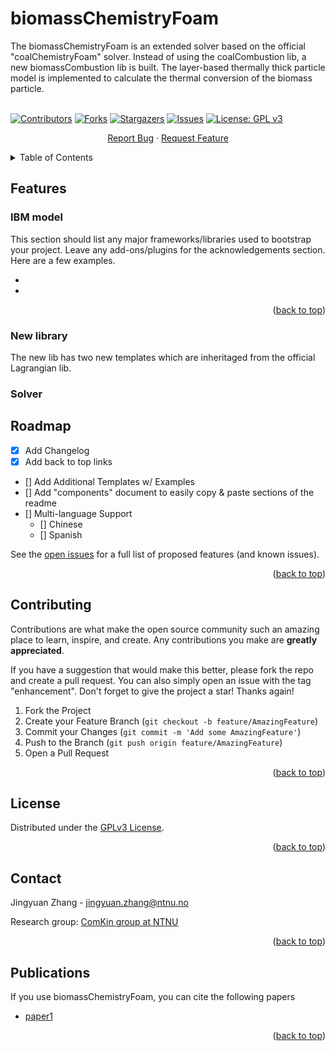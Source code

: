 <div id="top"></div>
<!--
*** README template used
*** https://github.com/othneildrew/Best-README-Template
-->

<!-- PROJECT SHIELDS -->
<!--
*** Markdown "reference style" is used links for readability.
*** Reference links are enclosed in brackets [ ] instead of parentheses ( ).
*** See the bottom of this document for the declaration of the reference variables
*** for contributors-url, forks-url, etc.
*** https://www.markdownguide.org/basic-syntax/#reference-style-links
-->


<!-- PROJECT -->
# biomassChemistryFoam



<!-- PROJECT LOGO -->
The biomassChemistryFoam is an extended solver based on the official "coalChemistryFoam" solver. Instead of using the coalCombustion lib, a new biomassCombustion lib is built. The layer-based thermally thick particle model is implemented to calculate the thermal conversion of the biomass particle.
<br />
<br />

[![Contributors][contributors-shield]][contributors-url]
[![Forks][forks-shield]][forks-url]
[![Stargazers][stars-shield]][stars-url]
[![Issues][issues-shield]][issues-url]
[![License: GPL v3][license-shield]][license-url]

<div align="center">
  <p align="center">
    <a href="https://github.com/Jingyuan92/ReadMeProofReading/issues">Report Bug</a>
    ·
    <a href="https://github.com/Jingyuan92/ReadMeProofReading/issues">Request Feature</a>
  </p>
</div>



<!-- TABLE OF CONTENTS -->
<details>
  <summary>Table of Contents</summary>
  <ol>
    <li>
      <a href="#about-the-project">Features</a>
      <ul>
        <li><a href="#IBM-model">IBM model</a></li>
      </ul>
      <ul>
        <li><a href="#New-library">New library</a></li>
      </ul>
      <ul>
        <li><a href="#Solver">Solver</a></li>
      </ul>
    </li>
    <li><a href="#roadmap">Roadmap</a></li>
    <li><a href="#license">License</a></li>
    <li><a href="#Contributing">Contributing</a></li>
    <li><a href="#contact">Contact</a></li>
    <li><a href="#Publications">Publications</a></li>
  </ol>
</details>



<!-- Features -->
## Features

### IBM model

This section should list any major frameworks/libraries used to bootstrap your project. Leave any add-ons/plugins for the acknowledgements section. Here are a few examples.

* [ ]()
* [ ]()


<p align="right">(<a href="#top">back to top</a>)</p>

### New library

The new lib has two new templates which are inheritaged from the official Lagrangian lib. 


### Solver



<!-- ROADMAP -->
## Roadmap

- [x] Add Changelog
- [x] Add back to top links
- [] Add Additional Templates w/ Examples
- [] Add "components" document to easily copy & paste sections of the readme
- [] Multi-language Support
    - [] Chinese
    - [] Spanish

See the [open issues](https://github.com/othneildrew/biomassChemistryFoam/issues) for a full list of proposed features (and known issues).

<p align="right">(<a href="#top">back to top</a>)</p>



<!-- Contributing -->

## Contributing
Contributions are what make the open source community such an amazing place to learn, inspire, and create. Any contributions you make are **greatly appreciated**.

If you have a suggestion that would make this better, please fork the repo and create a pull request. You can also simply open an issue with the tag "enhancement".
Don't forget to give the project a star! Thanks again!

1. Fork the Project
2. Create your Feature Branch (`git checkout -b feature/AmazingFeature`)
3. Commit your Changes (`git commit -m 'Add some AmazingFeature'`)
4. Push to the Branch (`git push origin feature/AmazingFeature`)
5. Open a Pull Request



<p align="right">(<a href="#top">back to top</a>)</p>



<!-- LICENSE -->
## License

Distributed under the [GPLv3 License](https://www.gnu.org/licenses/gpl-3.0.en.html).

<p align="right">(<a href="#top">back to top</a>)</p>



<!-- CONTACT -->
## Contact

Jingyuan Zhang - jingyuan.zhang@ntnu.no

Research group: [ComKin group at NTNU](https://www.ntnu.edu/comkin/)

 


<p align="right">(<a href="#top">back to top</a>)</p>

<!-- Publications -->
## Publications

If you use biomassChemistryFoam, you can cite the following papers

* [paper1]()


<p align="right">(<a href="#top">back to top</a>)</p>



<!-- MARKDOWN LINKS & IMAGES -->
<!-- https://www.markdownguide.org/basic-syntax/#reference-style-links -->
[contributors-shield]: https://img.shields.io/github/contributors/badges/shields
[contributors-url]: https://github.com/Jingyuan92/ReadMeProofReading/graphs/contributors
[forks-shield]: https://img.shields.io/github/forks/Jingyuan92/ReadMeProofReading.svg?style=for-the-badge
[forks-url]: https://github.com/Jingyuan92/ReadMeProofReading/network/members
[stars-shield]: https://img.shields.io/github/stars/Jingyuan92/ReadMeProofReading.svg?style=for-the-badge
[stars-url]: https://github.com/Jingyuan92/ReadMeProofReading/stargazers
[issues-shield]: https://img.shields.io/github/issues/Jingyuan92/ReadMeProofReading.svg?style=for-the-badge
[issues-url]: https://github.com/Jingyuan92/ReadMeProofReading/issues
[license-shield]: https://img.shields.io/badge/License-GPLv3-blue.svg
[license-url]: https://www.gnu.org/licenses/gpl-3.0

